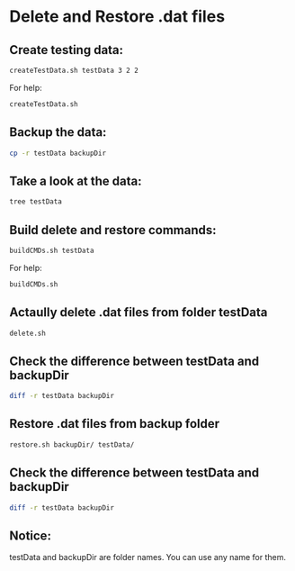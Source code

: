 # Delete and Restore .dat files

## Create testing data: 
```bash
createTestData.sh testData 3 2 2 
```

For help: 
```bash
createTestData.sh 
```

## Backup the data: 
```bash
cp -r testData backupDir 
```

## Take a look at the data: 
```bash
tree testData 
```

## Build delete and restore commands: 
```bash
buildCMDs.sh testData 
```

For help: 
```bash
buildCMDs.sh 
```

## Actaully delete .dat files from folder testData
```bash
delete.sh 
```

## Check the difference between testData and backupDir
```bash
diff -r testData backupDir 
```

## Restore .dat files from backup folder
```bash
restore.sh backupDir/ testData/
```

## Check the difference between testData and backupDir
```bash
diff -r testData backupDir 
```

## Notice:
testData and backupDir are folder names. You can use any name for them.
